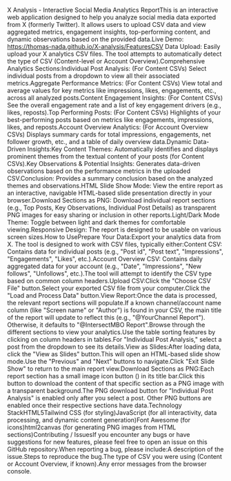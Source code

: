 X Analysis - Interactive Social Media Analytics ReportThis is an interactive web application designed to help you analyze social media data exported from X (formerly Twitter). It allows users to upload CSV data and view aggregated metrics, engagement insights, top-performing content, and dynamic observations based on the provided data.Live Demo: https://thomas-nada.github.io/X-analysis/FeaturesCSV Data Upload: Easily upload your X analytics CSV files. The tool attempts to automatically detect the type of CSV (Content-level or Account Overview).Comprehensive Analytics Sections:Individual Post Analysis: (For Content CSVs) Select individual posts from a dropdown to view all their associated metrics.Aggregate Performance Metrics: (For Content CSVs) View total and average values for key metrics like impressions, likes, engagements, etc., across all analyzed posts.Content Engagement Insights: (For Content CSVs) See the overall engagement rate and a list of key engagement drivers (e.g., likes, reposts).Top Performing Posts: (For Content CSVs) Highlights of your best-performing posts based on metrics like engagements, impressions, likes, and reposts.Account Overview Analytics: (For Account Overview CSVs) Displays summary cards for total impressions, engagements, net follower growth, etc., and a table of daily overview data.Dynamic Data-Driven Insights:Key Content Themes: Automatically identifies and displays prominent themes from the textual content of your posts (for Content CSVs).Key Observations & Potential Insights: Generates data-driven observations based on the performance metrics in the uploaded CSV.Conclusion: Provides a summary conclusion based on the analyzed themes and observations.HTML Slide Show Mode: View the entire report as an interactive, navigable HTML-based slide presentation directly in your browser.Download Sections as PNG: Download individual report sections (e.g., Top Posts, Key Observations, Individual Post Details) as transparent PNG images for easy sharing or inclusion in other reports.Light/Dark Mode Theme: Toggle between light and dark themes for comfortable viewing.Responsive Design: The report is designed to be usable on various screen sizes.How to UsePrepare Your Data:Export your analytics data from X. The tool is designed to work with CSV files, typically either:Content CSV: Contains data for individual posts (e.g., "Post id", "Post text", "Impressions", "Engagements", "Likes", etc.).Account Overview CSV: Contains daily aggregated data for your account (e.g., "Date", "Impressions", "New follows", "Unfollows", etc.).The tool will attempt to identify the CSV type based on common column headers.Upload CSV:Click the "Choose CSV File" button.Select your exported CSV file from your computer.Click the "Load and Process Data" button.View Report:Once the data is processed, the relevant report sections will populate.If a known channel/account name column (like "Screen name" or "Author") is found in your CSV, the main title of the report will update to reflect this (e.g., "@YourChannel Report"). Otherwise, it defaults to "@IntersectMBO Report".Browse through the different sections to view your analytics.Use the table sorting features by clicking on column headers in tables.For "Individual Post Analysis," select a post from the dropdown to see its details.View as Slides:After loading data, click the "View as Slides" button.This will open an HTML-based slide show mode.Use the "Previous" and "Next" buttons to navigate.Click "Exit Slide Show" to return to the main report view.Download Sections as PNG:Each report section has a small image icon button () in its title bar.Click this button to download the content of that specific section as a PNG image with a transparent background.The PNG download button for "Individual Post Analysis" is enabled only after you select a post. Other PNG buttons are enabled once their respective sections have data.Technology StackHTML5Tailwind CSS (for styling)JavaScript (for all interactivity, data processing, and dynamic content generation)Font Awesome (for icons)html2canvas (for generating PNG images from HTML sections)Contributing / IssuesIf you encounter any bugs or have suggestions for new features, please feel free to open an issue on this GitHub repository.When reporting a bug, please include:A description of the issue.Steps to reproduce the bug.The type of CSV you were using (Content or Account Overview, if known).Any error messages from the browser console.
